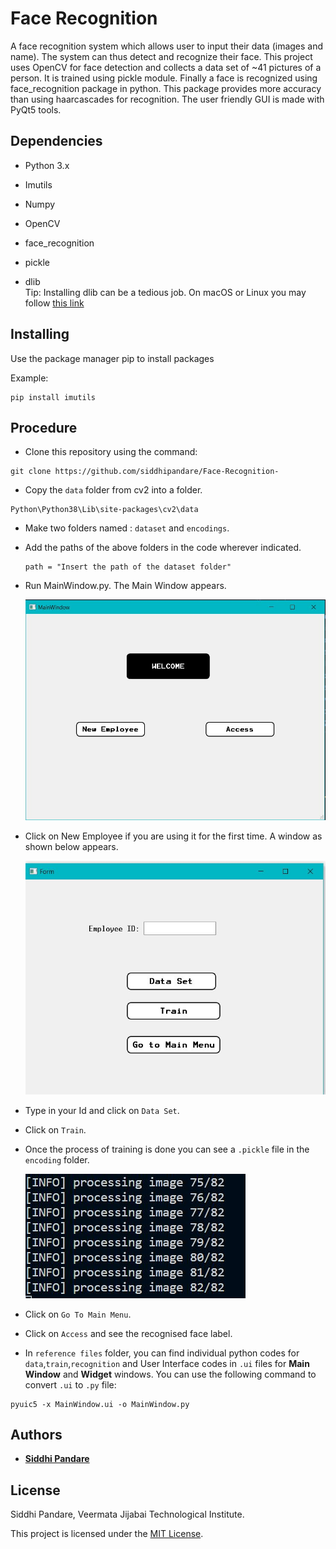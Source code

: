 # Face Recognition

A face recognition system which allows user to input their data (images and name). The system can thus detect and recognize their face. This project uses OpenCV for face detection and collects a data set of ~41 pictures of a person. It is trained using pickle module. Finally a face is recognized using face_recognition package in python. This package provides more accuracy than using haarcascades for recognition. The user friendly GUI is made with PyQt5 tools.


## Dependencies

* Python 3.x

* Imutils<br />

* Numpy <br />

* OpenCV<br />

* face_recognition <br /> 

* pickle <br />

* dlib <br />
    Tip: Installing dlib can be a tedious job. On macOS or Linux you may follow [this link](https://gist.github.com/ageitgey/629d75c1baac34dfa5ca2a1928a7aeaf "dlib install")



## Installing

Use the package manager pip to install packages

Example:
```
pip install imutils 

```

## Procedure

* Clone this repository using the command:

```
git clone https://github.com/siddhipandare/Face-Recognition-

```
*  Copy the ```data``` folder from cv2 into a folder.

```
Python\Python38\Lib\site-packages\cv2\data
```


* Make two folders named : ``` dataset ``` and ```encodings```.

* Add the paths of the above folders in the code wherever indicated.
  ```
  path = "Insert the path of the dataset folder"
  ```

* Run MainWindow.py. The Main Window appears.

    ![Main Window](images/main.JPG)

* Click on New Employee if you are using it for the first time. A window as shown below appears.

    ![Widget](images/form.JPG)

* Type in your Id and click on ```Data Set```.

* Click on ```Train```.

* Once the process of training is done you can see a ```.pickle``` file in the ```encoding``` folder.

    ![Done](images/procesing.JPG)

* Click on ```Go To Main Menu```.

* Click on ```Access``` and see the recognised face label.

* In ```reference files``` folder, you can find individual python codes for ```data```,```train```,```recognition``` and User Interface codes in ```.ui``` files for **Main Window** and **Widget** windows. You can use the following command to convert ```.ui``` to ```.py``` file:

```
pyuic5 -x MainWindow.ui -o MainWindow.py
```

## Authors

* [**Siddhi Pandare**](https://github.com/siddhipandare)


## License

Siddhi Pandare, Veermata Jijabai Technological Institute.

This project is licensed under the [MIT License](LICENSE).


